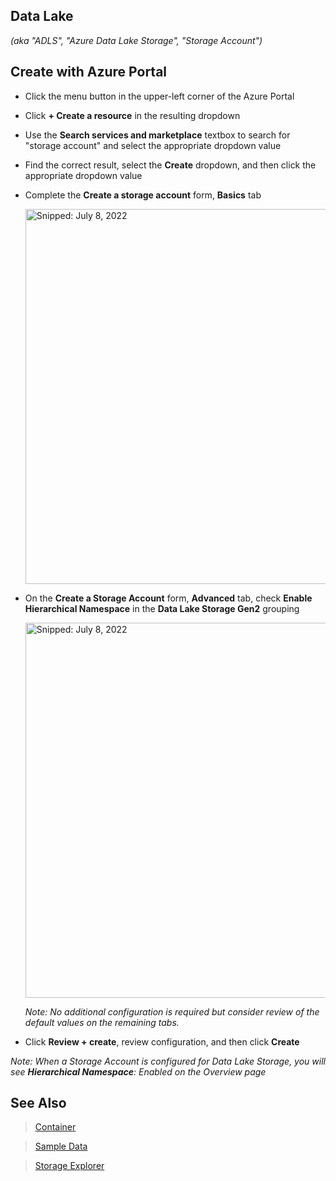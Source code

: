 ## Data Lake
_(aka "ADLS", "Azure Data Lake Storage", "Storage Account")_

## Create with Azure Portal

* Click the menu button in the upper-left corner of the Azure Portal
* Click **+ Create a resource** in the resulting dropdown
* Use the **Search services and marketplace** textbox to search for "storage account" and select the appropriate dropdown value
* Find the correct result, select the **Create** dropdown, and then click the appropriate dropdown value
* Complete the **Create a storage account** form, **Basics** tab
 
  <img src="https://user-images.githubusercontent.com/44923999/178049387-11585534-df7f-430e-9d71-e8414692e66e.png" width="600" title="Snipped: July 8, 2022" />

* On the **Create a Storage Account** form, **Advanced** tab, check **Enable Hierarchical Namespace** in the **Data Lake Storage Gen2** grouping

  <img src="https://user-images.githubusercontent.com/44923999/178049285-9539e65a-4cdb-4b70-a4f0-593cf3c10d46.png" width="600" title="Snipped: July 8, 2022" />

  _Note: No additional configuration is required but consider review of the default values on the remaining tabs._

* Click **Review + create**, review configuration, and then click **Create**

_Note: When a Storage Account is configured for Data Lake Storage, you will see **Hierarchical Namespace**: Enabled on the Overview page_

## See Also
> [Container](PrepareResources_DataLake_Container.md)

> [Sample Data](PrepareResources_DataLake_SampleData.md)

> [Storage Explorer](PrepareResources_StorageAccount.md)

